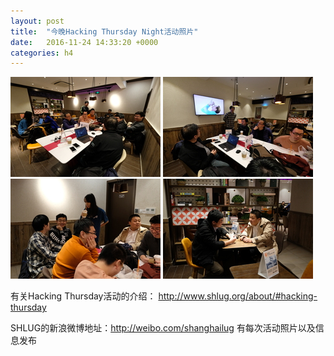 ```yaml
---
layout: post
title:  "今晚Hacking Thursday Night活动照片"
date:   2016-11-24 14:33:20 +0000
categories: h4
---
```


[<img src='https://raw.githubusercontent.com/shanghailug/res2016/master/gb24.h4/gb24_2014_1800+08.240x160.jpg'>](https://raw.githubusercontent.com/shanghailug/res2016/master/gb24.h4/gb24_2014_1800+08.JPG)
[<img src='https://raw.githubusercontent.com/shanghailug/res2016/master/gb24.h4/gb24_2017_0900+08.240x160.jpg'>](https://raw.githubusercontent.com/shanghailug/res2016/master/gb24.h4/gb24_2017_0900+08.JPG)
[<img src='https://raw.githubusercontent.com/shanghailug/res2016/master/gb24.h4/gb24_2037_2300+08.240x160.jpg'>](https://raw.githubusercontent.com/shanghailug/res2016/master/gb24.h4/gb24_2037_2300+08.JPG)
[<img src='https://raw.githubusercontent.com/shanghailug/res2016/master/gb24.h4/gb24_2044_4100+08.240x160.jpg'>](https://raw.githubusercontent.com/shanghailug/res2016/master/gb24.h4/gb24_2044_4100+08.JPG)

有关Hacking Thursday活动的介绍：
http://www.shlug.org/about/#hacking-thursday

SHLUG的新浪微博地址：http://weibo.com/shanghailug 有每次活动照片以及信息发布



